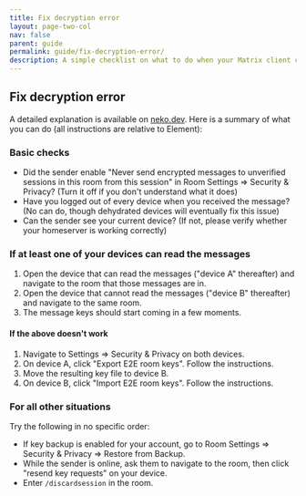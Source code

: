 ```yaml
---
title: Fix decryption error
layout: page-two-col
nav: false
parent: guide
permalink: guide/fix-decryption-error/
description: A simple checklist on what to do when your Matrix client cannot decrypt messages.
---
```


## Fix decryption error

A detailed explanation is available on [neko.dev](https://blog.neko.dev/posts/unable-to-decrypt-matrix.html). Here is a summary of what you can do (all instructions are relative to Element):

### Basic checks

* Did the sender enable "Never send encrypted messages to unverified sessions in this room from this session" in Room Settings => Security & Privacy? (Turn it off if you don't understand what it does)
* Have you logged out of every device when you received the message? (No can do, though dehydrated devices will eventually fix this issue)
* Can the sender see your current device? (If not, please verify whether your homeserver is working correctly)

### If at least one of your devices can read the messages

1. Open the device that can read the messages ("device A" thereafter) and navigate to the room that those messages are in.
2. Open the device that cannot read the messages ("device B" thereafter) and navigate to the same room.
3. The message keys should start coming in a few moments.

#### If the above doesn't work

1. Navigate to Settings => Security & Privacy on both devices.
2. On device A, click "Export E2E room keys". Follow the instructions.
3. Move the resulting key file to device B.
4. On device B, click "Import E2E room keys". Follow the instructions.

### For all other situations

Try the following in no specific order:

* If key backup is enabled for your account, go to Room Settings => Security & Privacy => Restore from Backup.
* While the sender is online, ask them to navigate to the room, then click "resend key requests" on your device.
* Enter `/discardsession` in the room.
